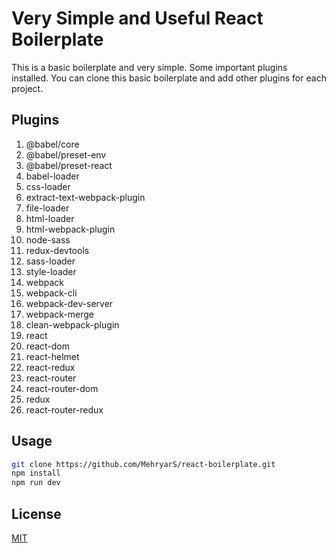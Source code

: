 # Very Simple and Useful React Boilerplate

This is a basic boilerplate and very simple. Some important plugins installed. You can clone this basic boilerplate and add other plugins for each project.

## Plugins

1. @babel/core
2. @babel/preset-env
3. @babel/preset-react
4. babel-loader
5. css-loader
6. extract-text-webpack-plugin
7. file-loader
8. html-loader
9. html-webpack-plugin
10. node-sass
11. redux-devtools
12. sass-loader
13. style-loader
14. webpack
15. webpack-cli
16. webpack-dev-server
17. webpack-merge
18. clean-webpack-plugin
19. react
20. react-dom
21. react-helmet
22. react-redux
23. react-router
24. react-router-dom
25. redux
26. react-router-redux

## Usage

```bash
git clone https://github.com/MehryarS/react-boilerplate.git
npm install
npm run dev
```

## License
[MIT](https://choosealicense.com/licenses/mit/)